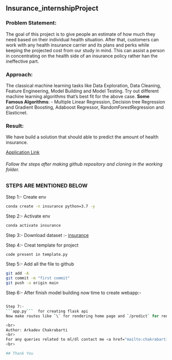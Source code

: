 ## Insurance_internshipProject

### Problem Statement: <br>
The goal of this project is to give people an estimate of how much they need based on their individual health situation. After that, customers can work with any health insurance carrier and its plans and perks while keeping the projected cost from our study in mind. This can assist a person in concentrating on the health side of an insurance policy rather han the ineffective part.

### Approach: <br>
The classical machine learning tasks like Data Exploration, Data Cleaning, Feature Engineering, Model Building and Model Testing. Try out different machine learning algorithms that’s best fit for the above case.
<b>Some Famous Algorithms</b>: - Multiple Linear Regression, Decision tree Regression and Gradient Boosting, Adaboost Regressor, RandomForestRegression and Elasticnet.

### Result: <br>
We have build a solution that should able to predict the amount of health insurance.

[Application Link](https://insurencepr.herokuapp.com/)

###### Follow the steps after making github repository and cloning in the working folder.

### STEPS ARE MENTIONED BELOW 

Step 1:- Create env
```bash
conda create -n insurance python=3.7 -y
```
Step 2:- Activate env
```bash
conda activate insurance
```
Step 3:- Download dataset :- [insurance](https://www.kaggle.com/datasets/noordeen/insurance-premium-prediction)

Step 4:- Creat template for project
```bash
code present in template.py
```
Step 5:- Add all the file to github
```bash
git add -A
git commit -m "first commit"
git push -u origin main
```
Step 6:- After finish model building now time to create webapp:- <br>
```bash

Step 7:- 
```app.py```  for creating flask api
Now make routes like `\` for rendering home page and `/predict` for rendering predictions.

<br>
Author: Arkadev Chakrabarti
<br>
For any queries related to ml/dl contact me <a href="mailto:chakrabarti.arkadev@gmail.com?subject = Feedback&body = Message">chakrabarti.arkadev@gmail.com</a>
<br>

## Thank You
